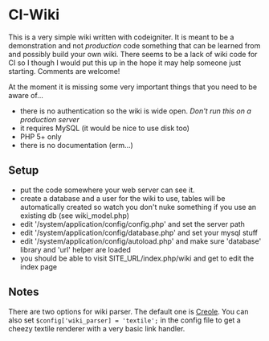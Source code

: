 CI-Wiki
======

This is a very simple wiki written with codeigniter. It is meant to be
a demonstration and not *production* code something that can be learned
from and possibly build your own wiki. There seems to be a lack of wiki
code for CI so I though I would put this up in the hope it may help someone
just starting. Comments are welcome!
 
At the moment it is missing some very important things that you need to be 
aware of...

  * there is no authentication so the wiki is wide open. *Don't run this
    on a production server*
  * it requires MySQL (it would be nice to use disk too)
  * PHP 5+ only
  * there is no documentation (erm...)

Setup
-----

 * put the code somewhere your web server can see it.
 * create a database and a user for the wiki to use, tables will be automatically created so watch you don't nuke something if you use an existing db (see wiki_model.php)
 * edit '/system/application/config/config.php' and set the server path
 * edit '/system/application/config/database.php' and set your mysql stuff 
 * edit '/system/application/config/autoload.php' and make sure 'database' library and 'url' helper are loaded
 * you should be able to visit SITE_URL/index.php/wiki and get to edit the index page

Notes
-----
 
There are two options for wiki parser. The default one is [Creole](http://www.wikicreole.org/).
You can also set `$config['wiki_parser] = 'textile';` in the config file
to get a cheezy textile renderer with a very basic link handler. 
